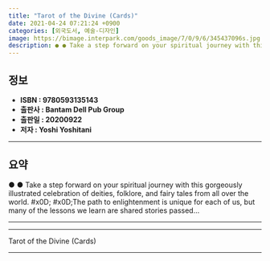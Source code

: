 ```yaml
---
title: "Tarot of the Divine (Cards)"
date: 2021-04-24 07:21:24 +0900
categories: [외국도서, 예술-디자인]
image: https://bimage.interpark.com/goods_image/7/0/9/6/345437096s.jpg
description: ● ● Take a step forward on your spiritual journey with this gorgeously illustrated celebration of deities, folklore, and fairy tales from all over the world. 
---
```


## **정보**

- **ISBN : 9780593135143**
- **출판사 : Bantam Dell Pub Group**
- **출판일 : 20200922**
- **저자 : Yoshi Yoshitani**

------



## **요약**

●  ●  Take a step forward on your spiritual journey with this gorgeously illustrated celebration of deities, folklore, and fairy tales from all over the world. #x0D; #x0D;The path to enlightenment is unique for each of us, but many of the lessons we learn are shared stories passed... 

------



------


Tarot of the Divine (Cards) 

------


